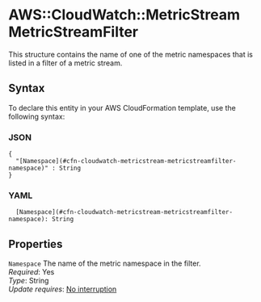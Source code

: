 # AWS::CloudWatch::MetricStream MetricStreamFilter<a name="aws-properties-cloudwatch-metricstream-metricstreamfilter"></a>

This structure contains the name of one of the metric namespaces that is listed in a filter of a metric stream\.

## Syntax<a name="aws-properties-cloudwatch-metricstream-metricstreamfilter-syntax"></a>

To declare this entity in your AWS CloudFormation template, use the following syntax:

### JSON<a name="aws-properties-cloudwatch-metricstream-metricstreamfilter-syntax.json"></a>

```
{
  "[Namespace](#cfn-cloudwatch-metricstream-metricstreamfilter-namespace)" : String
}
```

### YAML<a name="aws-properties-cloudwatch-metricstream-metricstreamfilter-syntax.yaml"></a>

```
  [Namespace](#cfn-cloudwatch-metricstream-metricstreamfilter-namespace): String
```

## Properties<a name="aws-properties-cloudwatch-metricstream-metricstreamfilter-properties"></a>

`Namespace` <a name="cfn-cloudwatch-metricstream-metricstreamfilter-namespace"></a>
The name of the metric namespace in the filter\.  
_Required_: Yes  
_Type_: String  
_Update requires_: [No interruption](https://docs.aws.amazon.com/AWSCloudFormation/latest/UserGuide/using-cfn-updating-stacks-update-behaviors.html#update-no-interrupt)
